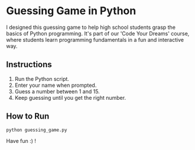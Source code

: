 # Guessing Game in Python

I designed this guessing game to help high school students grasp the basics of Python programming. It's part of our 'Code Your Dreams' course, where students learn programming fundamentals in a fun and interactive way.

## Instructions

1. Run the Python script.
2. Enter your name when prompted.
3. Guess a number between 1 and 15.
4. Keep guessing until you get the right number.

## How to Run

```bash
python guessing_game.py
```
Have fun :) ! 
